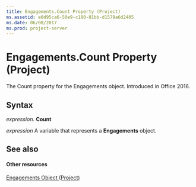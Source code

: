 ```yaml
---
title: Engagements.Count Property (Project)
ms.assetid: e0d95ca6-50e9-c180-81bb-d1579a6d2405
ms.date: 06/08/2017
ms.prod: project-server
---
```



# Engagements.Count Property (Project)

The Count property for the Engagements object. Introduced in Office 2016.


## Syntax

 _expression_. **Count**

 _expression_ A variable that represents a **Engagements** object.


## See also


#### Other resources


[Engagements Object (Project)](engagements-object-project.md)


